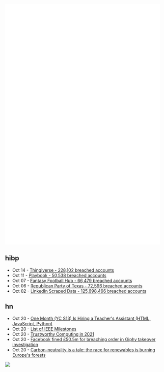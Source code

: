 ![Metrics](https://raw.githubusercontent.com/phixion/phixion/master/metrics.svg)

## hibp

<!--
for https://github.com/phixion/phixion/blob/main/.github/workflows/feeds.yml
-->
<!--START_SECTION:haveibeenpwnd-->
- Oct 14 - [Thingiverse - 228,102 breached accounts](https://haveibeenpwned.com/PwnedWebsites#Thingiverse)
- Oct 11 - [Playbook - 50,538 breached accounts](https://haveibeenpwned.com/PwnedWebsites#Playbook)
- Oct 07 - [Fantasy Football Hub - 66,479 breached accounts](https://haveibeenpwned.com/PwnedWebsites#FantasyFootballHub)
- Oct 06 - [Republican Party of Texas - 72,596 breached accounts](https://haveibeenpwned.com/PwnedWebsites#RepublicanPartyOfTexas)
- Oct 02 - [LinkedIn Scraped Data - 125,698,496 breached accounts](https://haveibeenpwned.com/PwnedWebsites#LinkedInScrape)
<!--END_SECTION:haveibeenpwnd-->

## hn

<!--
for https://github.com/phixion/phixion/blob/main/.github/workflows/feeds.yml
-->
<!--START_SECTION:hn-->
- Oct 20 - [One Month (YC S13) Is Hiring a Teacher's Assistant (HTML, JavaScript, Python)](https://forms.gle/Vy5qAi9AmujxjFJB6)
- Oct 20 - [List of IEEE Milestones](https://ethw.org/Milestones:List_of_IEEE_Milestones)
- Oct 20 - [Trustworthy Computing in 2021](https://ariadne.space/2021/10/19/trustworthy-computing-in-2021/)
- Oct 20 - [Facebook fined £50.5m for breaching order in Giphy takeover investigation](https://www.theguardian.com/technology/2021/oct/20/facebook-fined-for-breaching-order-in-giphy-takeover-investigation)
- Oct 20 - [Carbon-neutrality is a tale: the race for renewables is burning Europe's forests](https://www.theguardian.com/world/2021/jan/14/carbon-neutrality-is-a-fairy-tale-how-the-race-for-renewables-is-burning-europes-forests)
<!--END_SECTION:hn-->

<!--
for https://yhype.me
-->
![](https://hit.yhype.me/github/profile?user_id=13013670)
